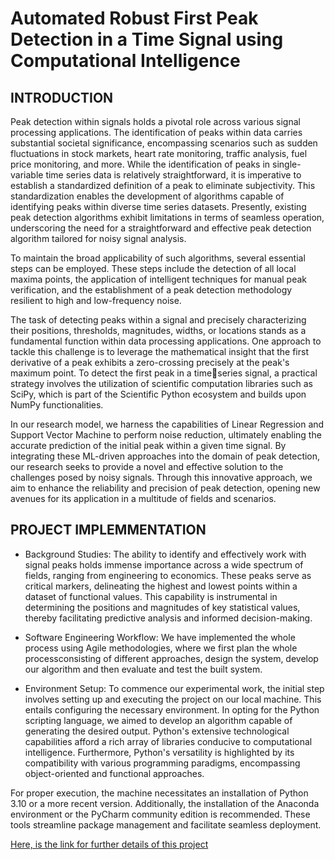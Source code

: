 # Automated Robust First Peak Detection in a Time Signal using Computational Intelligence

## INTRODUCTION
Peak detection within signals holds a pivotal role across various signal processing applications. The identification of peaks within data carries substantial societal significance, encompassing scenarios such as 
sudden fluctuations in stock markets, heart rate monitoring, traffic analysis, fuel price monitoring, and more. While the identification of peaks in single-variable time series data is relatively straightforward, 
it is imperative to establish a standardized definition of a peak to eliminate subjectivity. This standardization enables the development of algorithms capable of identifying peaks within diverse time series 
datasets. Presently, existing peak detection algorithms exhibit limitations in terms of seamless operation, underscoring the need for a straightforward and effective peak detection algorithm tailored for noisy signal 
analysis. 

To maintain the broad applicability of such algorithms, several essential steps can be employed. These steps include 
the detection of all local maxima points, the application of intelligent techniques for manual peak verification, and the establishment of a peak detection methodology resilient to 
high and low-frequency noise.

The task of detecting peaks within a signal and precisely characterizing their positions, thresholds, magnitudes, 
widths, or locations stands as a fundamental function within data processing applications. One approach to tackle this challenge is to leverage the mathematical insight that the first 
derivative of a peak exhibits a zero-crossing precisely at the peak's maximum point. To detect the first peak in a timeseries signal, a practical strategy involves the utilization of 
scientific computation libraries such as SciPy, which is part of the Scientific Python ecosystem and builds upon NumPy 
functionalities.

In our research model, we harness the capabilities of Linear Regression and Support Vector Machine to perform noise reduction, ultimately enabling the accurate prediction 
of the initial peak within a given time signal. By integrating these ML-driven approaches into the domain of peak detection, our research seeks to provide a novel and effective 
solution to the challenges posed by noisy signals. Through this innovative approach, we aim to enhance the reliability and precision of peak detection, opening new avenues for its 
application in a multitude of fields and scenarios.

## PROJECT IMPLEMMENTATION
- Background Studies:
 The ability to identify and effectively work with signal peaks holds immense importance across a wide spectrum of 
fields, ranging from engineering to economics. These peaks serve as critical markers, delineating the highest and lowest 
points within a dataset of functional values. This capability is instrumental in determining the positions and magnitudes of 
key statistical values, thereby facilitating predictive analysis and informed decision-making.

- Software Engineering Workflow:
 We have implemented the whole process using Agile methodologies, where we first plan the whole processconsisting of different approaches, design the system, 
develop our algorithm and then evaluate and test the built system.

- Environment Setup:
 To commence our experimental work, the initial step involves setting up and executing the project on our local 
machine. This entails configuring the necessary environment. In opting for the Python scripting language, we aimed to 
develop an algorithm capable of generating the desired output. Python's extensive technological capabilities afford a 
rich array of libraries conducive to computational intelligence. Furthermore, Python's versatility is highlighted 
by its compatibility with various programming paradigms, encompassing object-oriented and functional approaches.

For proper execution, the machine necessitates an installation of Python 3.10 or a more recent version. Additionally, the installation of the Anaconda environment or 
the PyCharm community edition is recommended. These tools streamline package management and facilitate seamless deployment.

[Here, is the link for further details of this project](https://github.com/Mostainahmed/computational_intelligence/blob/main/T2_COMP_2023.pdf)
